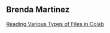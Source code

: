 ## Brenda Martinez
<a href="https://github.com/Brenda-Martinez-Martinez/CIS-3902-Data-Mining/blob/main/Reading_Files_in_Colab_with_Jupyter_Notebook.ipynb">Reading Various Types of Files in Colab</a><br>
